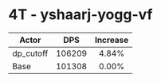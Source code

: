 # 4T - yshaarj-yogg-vf
| Actor | DPS | Increase |
|---|:---:|:---:|
|dp_cutoff|106209|4.84%|
|Base|101308|0.00%|
